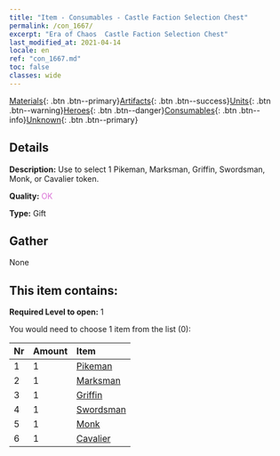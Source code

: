 ```yaml
---
title: "Item - Consumables - Castle Faction Selection Chest"
permalink: /con_1667/
excerpt: "Era of Chaos  Castle Faction Selection Chest"
last_modified_at: 2021-04-14
locale: en
ref: "con_1667.md"
toc: false
classes: wide
---
```

 [Materials](/Items/){: .btn .btn--primary}[Artifacts](/Items/Artifacts/){: .btn .btn--success}[Units](/Items/Units/){: .btn .btn--warning}[Heroes](/Items/Heroes/){: .btn .btn--danger}[Consumables](/Items/Consumables/){: .btn .btn--info}[Unknown](/Items/Unknown/){: .btn .btn--primary}

## Details
 **Description:** Use to select 1 Pikeman, Marksman, Griffin, Swordsman, Monk, or Cavalier token.

 **Quality:** <span style="color: #DA70D6">OK</span>

 **Type:** Gift

## Gather

  None

## This item contains:

 **Required Level to open:** 1

 You would need to choose 1 item from the list (0):

  | Nr | Amount |     Item    |
  |:---|:-------|:------------|
  | 1 | 1 | [Pikeman](/Items/unt_190/) | 
  | 2 | 1 | [Marksman](/Items/unt_191/) | 
  | 3 | 1 | [Griffin](/Items/unt_192/) | 
  | 4 | 1 | [Swordsman](/Items/unt_193/) | 
  | 5 | 1 | [Monk](/Items/unt_194/) | 
  | 6 | 1 | [Cavalier ](/Items/unt_195/) | 
